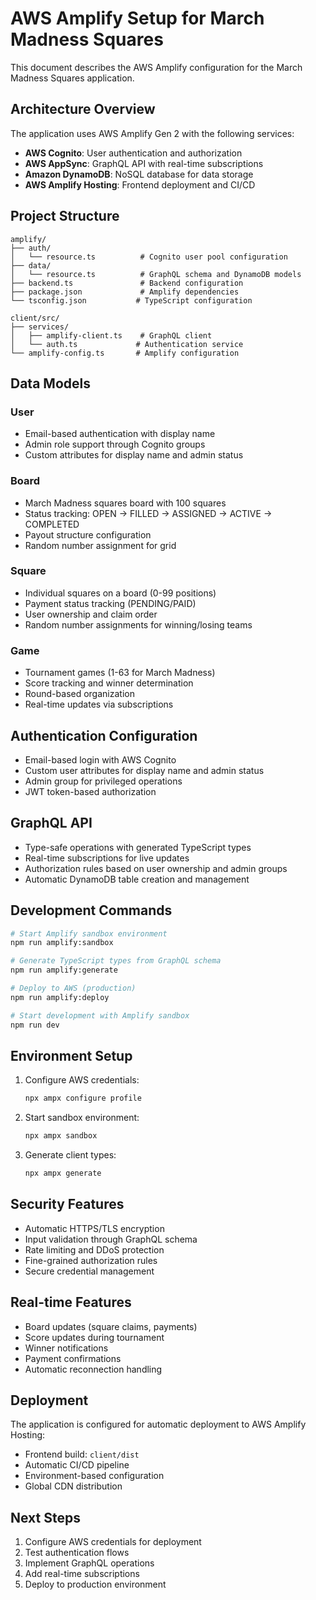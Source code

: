 # AWS Amplify Setup for March Madness Squares

This document describes the AWS Amplify configuration for the March Madness Squares application.

## Architecture Overview

The application uses AWS Amplify Gen 2 with the following services:
- **AWS Cognito**: User authentication and authorization
- **AWS AppSync**: GraphQL API with real-time subscriptions
- **Amazon DynamoDB**: NoSQL database for data storage
- **AWS Amplify Hosting**: Frontend deployment and CI/CD

## Project Structure

```
amplify/
├── auth/
│   └── resource.ts          # Cognito user pool configuration
├── data/
│   └── resource.ts          # GraphQL schema and DynamoDB models
├── backend.ts               # Backend configuration
├── package.json             # Amplify dependencies
└── tsconfig.json           # TypeScript configuration

client/src/
├── services/
│   ├── amplify-client.ts    # GraphQL client
│   └── auth.ts             # Authentication service
└── amplify-config.ts       # Amplify configuration
```

## Data Models

### User
- Email-based authentication with display name
- Admin role support through Cognito groups
- Custom attributes for display name and admin status

### Board
- March Madness squares board with 100 squares
- Status tracking: OPEN → FILLED → ASSIGNED → ACTIVE → COMPLETED
- Payout structure configuration
- Random number assignment for grid

### Square
- Individual squares on a board (0-99 positions)
- Payment status tracking (PENDING/PAID)
- User ownership and claim order
- Random number assignments for winning/losing teams

### Game
- Tournament games (1-63 for March Madness)
- Score tracking and winner determination
- Round-based organization
- Real-time updates via subscriptions

## Authentication Configuration

- Email-based login with AWS Cognito
- Custom user attributes for display name and admin status
- Admin group for privileged operations
- JWT token-based authorization

## GraphQL API

- Type-safe operations with generated TypeScript types
- Real-time subscriptions for live updates
- Authorization rules based on user ownership and admin groups
- Automatic DynamoDB table creation and management

## Development Commands

```bash
# Start Amplify sandbox environment
npm run amplify:sandbox

# Generate TypeScript types from GraphQL schema
npm run amplify:generate

# Deploy to AWS (production)
npm run amplify:deploy

# Start development with Amplify sandbox
npm run dev
```

## Environment Setup

1. Configure AWS credentials:
   ```bash
   npx ampx configure profile
   ```

2. Start sandbox environment:
   ```bash
   npx ampx sandbox
   ```

3. Generate client types:
   ```bash
   npx ampx generate
   ```

## Security Features

- Automatic HTTPS/TLS encryption
- Input validation through GraphQL schema
- Rate limiting and DDoS protection
- Fine-grained authorization rules
- Secure credential management

## Real-time Features

- Board updates (square claims, payments)
- Score updates during tournament
- Winner notifications
- Payment confirmations
- Automatic reconnection handling

## Deployment

The application is configured for automatic deployment to AWS Amplify Hosting:
- Frontend build: `client/dist`
- Automatic CI/CD pipeline
- Environment-based configuration
- Global CDN distribution

## Next Steps

1. Configure AWS credentials for deployment
2. Test authentication flows
3. Implement GraphQL operations
4. Add real-time subscriptions
5. Deploy to production environment